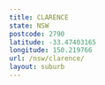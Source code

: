 ```yaml
---
title: CLARENCE
state: NSW
postcode: 2790
latitude: -33.47403165
longitude: 150.219766
url: /nsw/clarence/
layout: suburb
---
```

